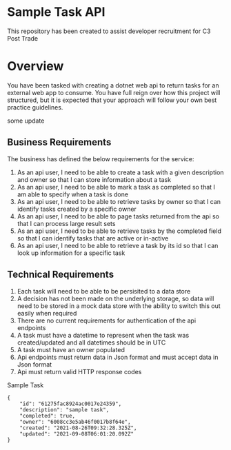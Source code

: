 # Sample Task API
This repository has been created to assist developer recruitment for C3 Post Trade

# Overview
You have been tasked with creating a dotnet web api to return tasks for an external web app to consume. You have full reign over how this project will structured, but it is expected that your approach will follow your own best practice guidelines. 

some update


## Business Requirements
The business has defined the below requirements for the service:

1. As an api user, I need to be able to create a task with a given description and owner so that I can store information about a task
2. As an api user, I need to be able to mark a task as completed so that I am able to specify when a task is done 
3. As an api user, I need to be able to retrieve tasks by owner so that I can identify tasks created by a specific owner
4. As an api user, I need to be able to page tasks returned from the api so that I can process large result sets
5. As an api user, I need to be able to retrieve tasks by the completed field so that I can identify tasks that are active or in-active
7. As an api user, I need to be able to retrieve a task by its id so that I can look up information for a specific task

## Technical Requirements

1. Each task will need to be able to be persisited to a data store
2. A decision has not been made on the underlying storage, so data will need to be stored in a mock data store with the ability to switch this out easily when required
3. There are no current requirements for authentication of the api endpoints
4. A task must have a datetime to represent when the task was created/updated and all datetimes should be in UTC
5. A task must have an owner populated
6. Api endpoints must return data in Json format and must accept data in Json format
7. Api must return valid HTTP response codes

Sample Task

```
{
    "id": "61275fac8924ac0017e24359",
    "description": "sample task",
    "completed": true,
    "owner": "6008cc3e5ab46f0017b8f64e",
    "created": "2021-08-26T09:32:28.325Z",
    "updated": "2021-09-08T06:01:20.092Z"
}
```



